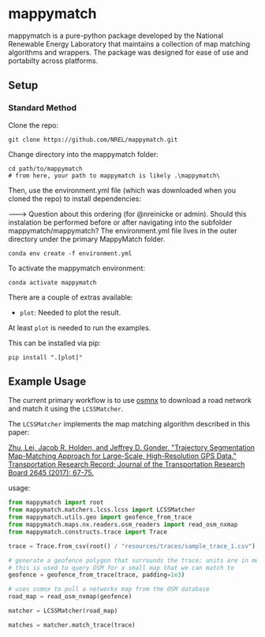 # mappymatch
mappymatch is a pure-python package developed by the National Renewable Energy Laboratory that maintains a collection of map matching algorithms and wrappers. The package was designed for ease of use and portabilty across platforms.

## Setup

### Standard Method

Clone the repo:
```
git clone https://github.com/NREL/mappymatch.git
```

Change directory into the mappymatch folder:
```
cd path/to/mappymatch
# from here, your path to mappymatch is likely .\mappymatch\
```

Then, use the environment.yml file (which was downloaded when you cloned the repo) to install dependencies:

---> Question about this ordering (for @nreinicke or admin).
Should this instalation be performed before or after navigating into the subfolder mappymatch/mappymatch?
The environment.yml file lives in the outer directory under the primary MappyMatch folder.

```
conda env create -f environment.yml
```

To activate the mappymatch environment:
```
conda activate mappymatch
```

There are a couple of extras available:

* `plot`: Needed to plot the result.

At least `plot` is needed to run the examples.

This can be installed via pip:
```
pip install ".[plot]"
```


## Example Usage

The current primary workflow is to use [osmnx](https://github.com/gboeing/osmnx) to download a road network and match it using the `LCSSMatcher`.

The `LCSSMatcher` implements the map matching algorithm described in this paper:

[Zhu, Lei, Jacob R. Holden, and Jeffrey D. Gonder.
"Trajectory Segmentation Map-Matching Approach for Large-Scale, High-Resolution GPS Data."
Transportation Research Record: Journal of the Transportation Research Board 2645 (2017): 67-75.](https://doi.org/10.3141%2F2645-08)

usage:
```python
from mappymatch import root
from mappymatch.matchers.lcss.lcss import LCSSMatcher
from mappymatch.utils.geo import geofence_from_trace
from mappymatch.maps.nx.readers.osm_readers import read_osm_nxmap
from mappymatch.constructs.trace import Trace

trace = Trace.from_csv(root() / "resources/traces/sample_trace_1.csv")

# generate a geofence polygon that surrounds the trace; units are in meters;
# this is used to query OSM for a small map that we can match to
geofence = geofence_from_trace(trace, padding=1e3)

# uses osmnx to pull a networkx map from the OSM database
road_map = read_osm_nxmap(geofence)

matcher = LCSSMatcher(road_map)

matches = matcher.match_trace(trace)
```
